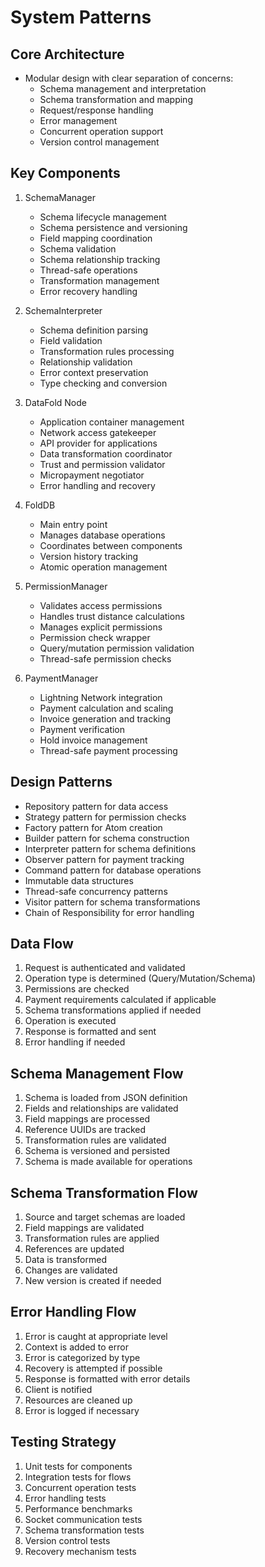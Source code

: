 # System Patterns

## Core Architecture
- Modular design with clear separation of concerns:
  - Schema management and interpretation
  - Schema transformation and mapping
  - Request/response handling
  - Error management
  - Concurrent operation support
  - Version control management

## Key Components

1. SchemaManager
   - Schema lifecycle management
   - Schema persistence and versioning
   - Field mapping coordination
   - Schema validation
   - Schema relationship tracking
   - Thread-safe operations
   - Transformation management
   - Error recovery handling

2. SchemaInterpreter
   - Schema definition parsing
   - Field validation
   - Transformation rules processing
   - Relationship validation
   - Error context preservation
   - Type checking and conversion

3. DataFold Node
   - Application container management
   - Network access gatekeeper
   - API provider for applications
   - Data transformation coordinator
   - Trust and permission validator
   - Micropayment negotiator
   - Error handling and recovery

4. FoldDB
   - Main entry point
   - Manages database operations
   - Coordinates between components
   - Version history tracking
   - Atomic operation management
   
5. PermissionManager
   - Validates access permissions
   - Handles trust distance calculations
   - Manages explicit permissions
   - Permission check wrapper
   - Query/mutation permission validation
   - Thread-safe permission checks

6. PaymentManager
   - Lightning Network integration
   - Payment calculation and scaling
   - Invoice generation and tracking
   - Payment verification
   - Hold invoice management
   - Thread-safe payment processing

## Design Patterns
- Repository pattern for data access
- Strategy pattern for permission checks
- Factory pattern for Atom creation
- Builder pattern for schema construction
- Interpreter pattern for schema definitions
- Observer pattern for payment tracking
- Command pattern for database operations
- Immutable data structures
- Thread-safe concurrency patterns
- Visitor pattern for schema transformations
- Chain of Responsibility for error handling

## Data Flow
1. Request is authenticated and validated
2. Operation type is determined (Query/Mutation/Schema)
3. Permissions are checked
4. Payment requirements calculated if applicable
5. Schema transformations applied if needed
6. Operation is executed
7. Response is formatted and sent
8. Error handling if needed

## Schema Management Flow
1. Schema is loaded from JSON definition
2. Fields and relationships are validated
3. Field mappings are processed
4. Reference UUIDs are tracked
5. Transformation rules are validated
6. Schema is versioned and persisted
7. Schema is made available for operations

## Schema Transformation Flow
1. Source and target schemas are loaded
2. Field mappings are validated
3. Transformation rules are applied
4. References are updated
5. Data is transformed
6. Changes are validated
7. New version is created if needed

## Error Handling Flow
1. Error is caught at appropriate level
2. Context is added to error
3. Error is categorized by type
4. Recovery is attempted if possible
5. Response is formatted with error details
6. Client is notified
7. Resources are cleaned up
8. Error is logged if necessary

## Testing Strategy
1. Unit tests for components
2. Integration tests for flows
3. Concurrent operation tests
4. Error handling tests
5. Performance benchmarks
6. Socket communication tests
7. Schema transformation tests
8. Version control tests
9. Recovery mechanism tests

